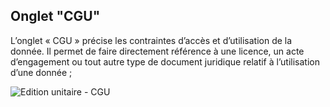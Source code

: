 ## Onglet "CGU"

L’onglet « CGU » précise les contraintes d’accès et d’utilisation de la donnée. Il permet de faire directement référence à une licence, un acte d’engagement ou tout autre type de document juridique relatif à l’utilisation d’une donnée ;


![Edition unitaire - CGU](/fr/images/inv_edit_one_cgu.png "L'édition unitaire - onglet CGU")

